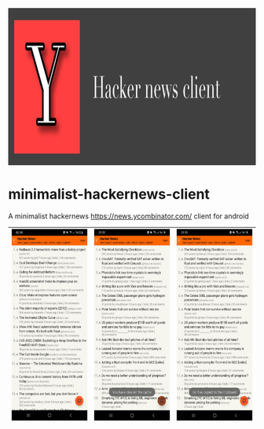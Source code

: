 <img src="https://github.com/Aydeniztr/minimalist-hackernews-client/blob/main/images/banner.jpg?raw=true" widt=640px height=320px>

# minimalist-hackernews-client

A minimalist hackernews https://news.ycombinator.com/ client for android

| <img src="https://github.com/Aydeniztr/minimalist-hackernews-client/blob/main/images/Screenshot_20220617-025802_hacker-news.JPG?raw=true" width=180px height=390px> | <img src="https://github.com/Aydeniztr/minimalist-hackernews-client/blob/main/images/Screenshot_20220617-233916_hacker-news.jpg?raw=true" width=180px height=390px> | <img src="https://github.com/Aydeniztr/minimalist-hackernews-client/blob/main/images/Screenshot_20220617-233921_hacker-news.jpg?raw=true" width=180px height=390px> |
| ---------------------------------------------- | -------------------------------------------- | ------------------------------------------- |
